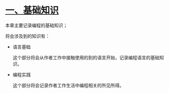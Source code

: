 # [一、基础知识](README.md)

本章主要记录编程的基础知识；

将会涉及到的知识有：
* 语言基础
  
  这个部分将会从作者工作中接触使用的到的语言开始，记录编程语言的基础知识。
  
* 编程实践

  这个部分将会记录作者工作生活中编程相关的所见所得。